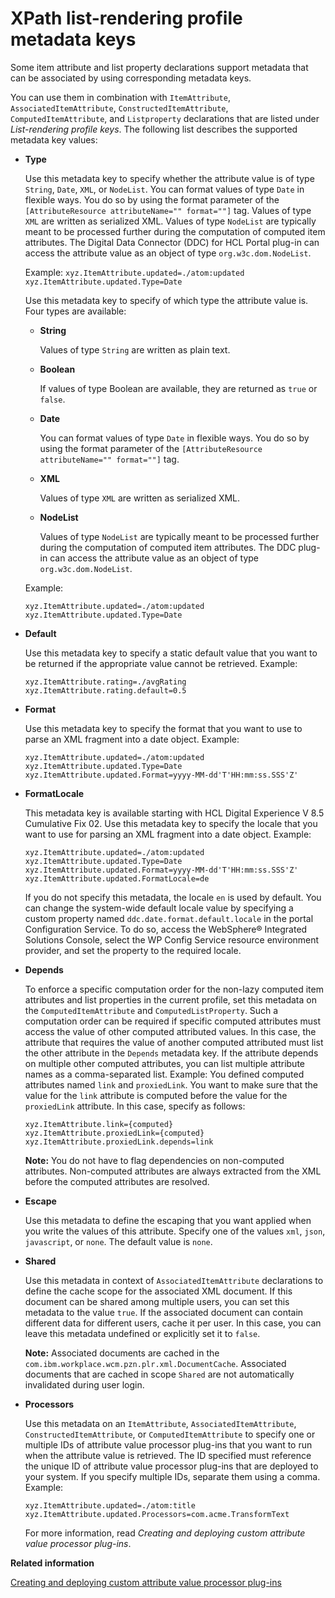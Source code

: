 # XPath list-rendering profile metadata keys

Some item attribute and list property declarations support metadata that can be associated by using corresponding metadata keys.

You can use them in combination with `ItemAttribute`, `AssociatedItemAttribute`, `ConstructedItemAttribute`, `ComputedItemAttribute`, and `Listproperty` declarations that are listed under *List-rendering profile keys*. The following list describes the supported metadata key values:

-   **Type**

    Use this metadata key to specify whether the attribute value is of type `String`, `Date`, `XML`, or `NodeList`. You can format values of type `Date` in flexible ways. You do so by using the format parameter of the `[AttributeResource attributeName="" format=""]` tag. Values of type `XML` are written as serialized XML. Values of type `NodeList` are typically meant to be processed further during the computation of computed item attributes. The Digital Data Connector \(DDC\) for HCL Portal plug-in can access the attribute value as an object of type `org.w3c.dom.NodeList`.

    Example: `xyz.ItemAttribute.updated=./atom:updated xyz.ItemAttribute.updated.Type=Date`

    Use this metadata key to specify of which type the attribute value is. Four types are available:

    -   **String**

        Values of type `String` are written as plain text.

    -   **Boolean**

        If values of type Boolean are available, they are returned as `true` or `false`.

    -   **Date**

        You can format values of type `Date` in flexible ways. You do so by using the format parameter of the `[AttributeResource attributeName="" format=""]` tag.

    -   **XML**

        Values of type `XML` are written as serialized XML.

    -   **NodeList**

        Values of type `NodeList` are typically meant to be processed further during the computation of computed item attributes. The DDC plug-in can access the attribute value as an object of type `org.w3c.dom.NodeList`.

    Example:

    ```
    xyz.ItemAttribute.updated=./atom:updated 
    xyz.ItemAttribute.updated.Type=Date
    ```

-   **Default**

    Use this metadata key to specify a static default value that you want to be returned if the appropriate value cannot be retrieved. Example:

    ```
    xyz.ItemAttribute.rating=./avgRating 
    xyz.ItemAttribute.rating.default=0.5
    ```

-   **Format**

    Use this metadata key to specify the format that you want to use to parse an XML fragment into a date object. Example:

    ```
    xyz.ItemAttribute.updated=./atom:updated
    xyz.ItemAttribute.updated.Type=Date
    xyz.ItemAttribute.updated.Format=yyyy-MM-dd'T'HH:mm:ss.SSS'Z'
    ```

-   **FormatLocale**

    This metadata key is available starting with HCL Digital Experience V 8.5 Cumulative Fix 02. Use this metadata key to specify the locale that you want to use for parsing an XML fragment into a date object. Example:

    ```
    xyz.ItemAttribute.updated=./atom:updated
    xyz.ItemAttribute.updated.Type=Date
    xyz.ItemAttribute.updated.Format=yyyy-MM-dd'T'HH:mm:ss.SSS'Z'
    xyz.ItemAttribute.updated.FormatLocale=de
    ```

    If you do not specify this metadata, the locale `en` is used by default. You can change the system-wide default locale value by specifying a custom property named `ddc.date.format.default.locale` in the portal Configuration Service. To do so, access the WebSphere® Integrated Solutions Console, select the WP Config Service resource environment provider, and set the property to the required locale.

-   **Depends**

    To enforce a specific computation order for the non-lazy computed item attributes and list properties in the current profile, set this metadata on the `ComputedItemAttribute` and `ComputedListProperty`. Such a computation order can be required if specific computed attributes must access the value of other computed attributed values. In this case, the attribute that requires the value of another computed attributed must list the other attribute in the `Depends` metadata key. If the attribute depends on multiple other computed attributes, you can list multiple attribute names as a comma-separated list. Example: You defined computed attributes named `link` and `proxiedLink`. You want to make sure that the value for the `link` attribute is computed before the value for the `proxiedLink` attribute. In this case, specify as follows:

    ```
    xyz.ItemAttribute.link={computed} 
    xyz.ItemAttribute.proxiedLink={computed} 
    xyz.ItemAttribute.proxiedLink.depends=link
    ```

    **Note:** You do not have to flag dependencies on non-computed attributes. Non-computed attributes are always extracted from the XML before the computed attributes are resolved.

-   **Escape**

    Use this metadata to define the escaping that you want applied when you write the values of this attribute. Specify one of the values `xml`, `json`, `javascript`, or `none`. The default value is `none`.

-   **Shared**

    Use this metadata in context of `AssociatedItemAttribute` declarations to define the cache scope for the associated XML document. If this document can be shared among multiple users, you can set this metadata to the value `true`. If the associated document can contain different data for different users, cache it per user. In this case, you can leave this metadata undefined or explicitly set it to `false`.

    **Note:** Associated documents are cached in the `com.ibm.workplace.wcm.pzn.plr.xml.DocumentCache`. Associated documents that are cached in scope `Shared` are not automatically invalidated during user login.

-   **Processors**

    Use this metadata on an `ItemAttribute`, `AssociatedItemAttribute`, `ConstructedItemAttribute`, or `ComputedItemAttribute` to specify one or multiple IDs of attribute value processor plug-ins that you want to run when the attribute value is retrieved. The ID specified must reference the unique ID of attribute value processor plug-ins that are deployed to your system. If you specify multiple IDs, separate them using a comma. Example:

    ```
    xyz.ItemAttribute.updated=./atom:title
    xyz.ItemAttribute.updated.Processors=com.acme.TransformText
    ```

    For more information, read *Creating and deploying custom attribute value processor plug-ins*.



**Related information**  


[Creating and deploying custom attribute value processor plug-ins](../../crt_dply_cstm_attval_pro_plgin.md)


